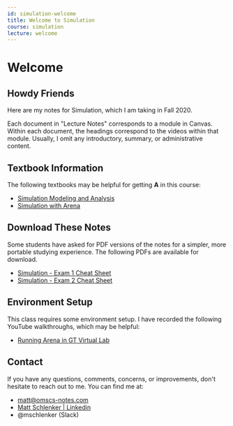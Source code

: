 ```yaml
---
id: simulation-welcome
title: Welcome to Simulation
course: simulation
lecture: welcome
---
```


# Welcome

## Howdy Friends

Here are my notes for Simulation, which I am taking in Fall 2020.

Each document in "Lecture Notes" corresponds to a module in Canvas. Within each document, the headings correspond to the videos within that module. Usually, I omit any introductory, summary, or administrative content.

## Textbook Information

The following textbooks may be helpful for getting **A** in this course:
- [Simulation Modeling and Analysis](https://amzn.to/3au4zN5)
- [Simulation with Arena](https://amzn.to/2E4zTWo)

## Download These Notes

Some students have asked for PDF versions of the notes for a simpler, more portable
studying experience. The following PDFs are available for download.

- [Simulation - Exam 1 Cheat Sheet](https://payhip.com/b/Lk14 "A two-page PDF cheat sheet for Simulation Exam 1. The source .tex file is included for easy editing.")
- [Simulation - Exam 2 Cheat Sheet](https://payhip.com/b/POqp "A two-page PDF cheat sheet for Simulation Exam 2. The source .tex file is included for easy editing.")

## Environment Setup

This class requires some environment setup. I have recorded the following YouTube walkthroughs, which may be helpful:

- [Running Arena in GT Virtual Lab](https://www.youtube.com/watch?v=fmDfofNywkg)

## Contact

If you have any questions, comments, concerns, or improvements, don't hesitate to reach out to me. You can find me at:

* [matt@omscs-notes.com](mailto:matt@omscs-notes.com)
* [Matt Schlenker \| Linkedin](https://www.linkedin.com/in/matt-schlenker-3457b047/)
* @mschlenker \(Slack\)
